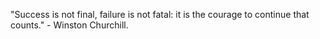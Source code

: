 "Success is not final, failure is not fatal: it is the courage to continue that counts." - Winston Churchill.
